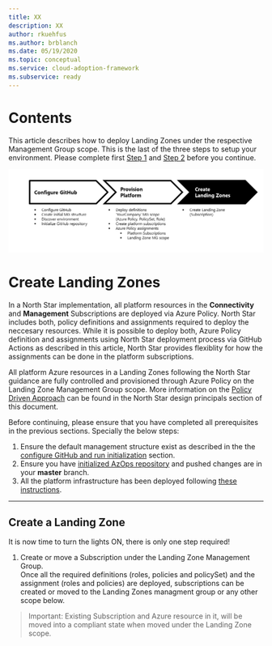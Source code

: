 ```yaml
---
title: XX
description: XX
author: rkuehfus
ms.author: brblanch
ms.date: 05/19/2020
ms.topic: conceptual
ms.service: cloud-adoption-framework
ms.subservice: ready
---
```


# Contents

This article describes how to deploy Landing Zones under the respective Management Group scope. This is the last of the three steps to setup your environment. Please complete first [Step 1](./Configure-run-initialization.md) and [Step 2](./Deploy-lz.md) before you continue.

![Deploy your own environment process - step 3](./media/deploy-environment-step-3.png)

# Create Landing Zones

In a North Star implementation, all platform resources in the __Connectivity__ and __Management__ Subscriptions are deployed via Azure Policy. North Star includes both, policy definitions and assignments required to deploy the neccesary resources. While it is possible to deploy both, Azure Policy definition and assignments using North Star deployment process via GitHub Actions as described in this article, North Star provides flexiblity for how the assignments can be done in the platform subscriptions.

All platform Azure resources in a Landing Zones following the North Star guidance are fully controlled and provisioned through Azure Policy on the Landing Zone Management Group scope. More information on the [Policy Driven Approach](./../Design-Principles.md) can be found in the North Star design principals section of this document.

Before continuing, please ensure that you have completed all prerequisites in the previous sections. Specially the below steps:

1. Ensure the default management structure exist as described in the the [configure GitHub and run initialization](./Configure-run-initialization.md) section.
2. Ensure you have [initialized AzOps repository](Configure-run-initialization.md) and pushed changes are in your **master** branch.
3. All the platform infrastructure has been deployed following [these instructions](./Deploy-platform-infra.md).

---

## Create a Landing Zone

It is now time to turn the lights ON, there is only one step required!

1. Create or move a Subscription under the Landing Zone Management Group.  
   Once all the required definitions (roles, policies and policySet) and the assignment (roles and policies) are deployed, subscriptions can be created or moved to the Landing Zones managment group or any other scope below.

> Important: Existing Subscription and Azure resource in it, will be moved into a compliant state when moved under the Landing Zone scope.
